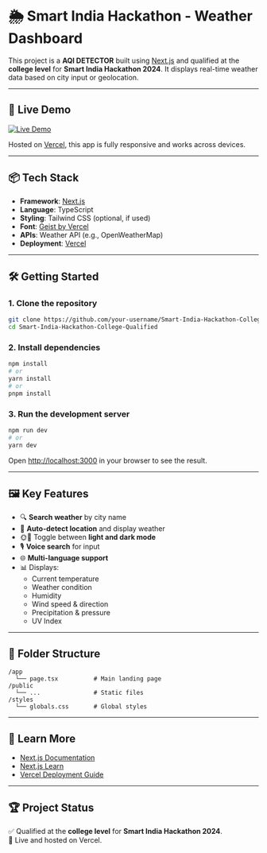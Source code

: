 # 🌦️ Smart India Hackathon - Weather Dashboard

This project is a **AQI DETECTOR** built using [Next.js](https://nextjs.org) and qualified at the **college level** for **Smart India Hackathon 2024**. It displays real-time weather data based on city input or geolocation.

---

## 🚀 Live Demo

[![Live Demo](https://img.shields.io/badge/Live-Demo-blue?style=for-the-badge&logo=vercel)](https://smart-india-hackthon-project.vercel.app/weather)

Hosted on [Vercel](https://vercel.com), this app is fully responsive and works across devices.

---

## 📦 Tech Stack

- **Framework**: [Next.js](https://nextjs.org)
- **Language**: TypeScript
- **Styling**: Tailwind CSS (optional, if used)
- **Font**: [Geist by Vercel](https://vercel.com/font)
- **APIs**: Weather API (e.g., OpenWeatherMap)
- **Deployment**: [Vercel](https://vercel.com)

---

## 🛠 Getting Started

### 1. Clone the repository

```bash
git clone https://github.com/your-username/Smart-India-Hackathon-College-Qualified.git
cd Smart-India-Hackathon-College-Qualified
```

### 2. Install dependencies

```bash
npm install
# or
yarn install
# or
pnpm install
```

### 3. Run the development server

```bash
npm run dev
# or
yarn dev
```

Open [http://localhost:3000](http://localhost:3000) in your browser to see the result.

---

## 🖼️ Key Features

- 🔍 **Search weather** by city name
- 📍 **Auto-detect location** and display weather
- 🌞🌙 Toggle between **light and dark mode**
- 🎙️ **Voice search** for input
- 🌐 **Multi-language support**
- 📊 Displays:
  - Current temperature
  - Weather condition
  - Humidity
  - Wind speed & direction
  - Precipitation & pressure
  - UV Index

---

## 📁 Folder Structure

```
/app
  └── page.tsx          # Main landing page
/public
  └── ...               # Static files
/styles
  └── globals.css       # Global styles
```

---

## 📘 Learn More

- [Next.js Documentation](https://nextjs.org/docs)
- [Next.js Learn](https://nextjs.org/learn)
- [Vercel Deployment Guide](https://nextjs.org/docs/app/building-your-application/deploying)

---

## 🏆 Project Status

✅ Qualified at the **college level** for **Smart India Hackathon 2024**.  
🚀 Live and hosted on Vercel.
